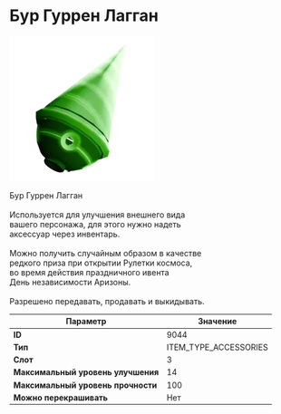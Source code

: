 # Бур Гуррен Лагган

![Item Image](../img/9044.webp?raw=true)

Бур Гуррен Лагган<br><br>Используется для улучшения внешнего вида<br>вашего персонажа, для этого нужно надеть<br>аксессуар через инвентарь.<br><br>Можно получить случайным образом в качестве<br>редкого приза при открытии Рулетки космоса,<br>во время действия праздничного ивента<br>День независимости Аризоны.<br><br>Разрешено передавать, продавать и выкидывать.


| Параметр | Значение |
|----------|----------|
| **ID** | 9044 |
| **Тип** | ITEM_TYPE_ACCESSORIES |
| **Слот** | 3 |
| **Максимальный уровень улучшения** | 14 |
| **Максимальный уровень прочности** | 100 |
| **Можно перекрашивать** | Нет |

